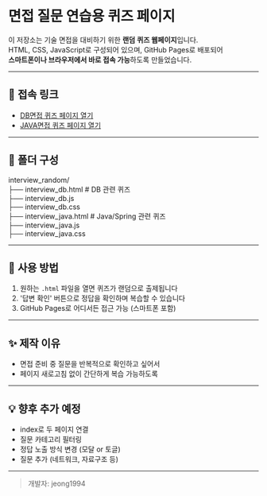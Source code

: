 # 면접 질문 연습용 퀴즈 페이지

이 저장소는 기술 면접을 대비하기 위한 **랜덤 퀴즈 웹페이지**입니다.  
HTML, CSS, JavaScript로 구성되어 있으며, GitHub Pages로 배포되어  
**스마트폰이나 브라우저에서 바로 접속 가능**하도록 만들었습니다.

---

## 🔗 접속 링크
- <a href="https://jeong1994.github.io/interview_QnA/interview_db.html" target="_blank">DB면접 퀴즈 페이지 열기</a>  
- <a href="https://jeong1994.github.io/interview_QnA/interview_java.html" target="_blank">JAVA면접 퀴즈 페이지 열기</a>

---

## 📁 폴더 구성
interview_random/<br>
├── interview_db.html # DB 관련 퀴즈<br>
├── interview_db.js<br>
├── interview_db.css<br>
├── interview_java.html # Java/Spring 관련 퀴즈<br>
├── interview_java.js<br>
├── interview_java.css<br>

---

## 📱 사용 방법
1. 원하는 `.html` 파일을 열면 퀴즈가 랜덤으로 출제됩니다
2. '답변 확인' 버튼으로 정답을 확인하며 복습할 수 있습니다
3. GitHub Pages로 어디서든 접근 가능 (스마트폰 포함)

---

## ✨ 제작 이유
- 면접 준비 중 질문을 반복적으로 확인하고 싶어서
- 페이지 새로고침 없이 간단하게 복습 가능하도록

---

## 💡 향후 추가 예정
- index로 두 페이지 연결
- 질문 카테고리 필터링
- 정답 노출 방식 변경 (모달 or 토글)
- 질문 추가 (네트워크, 자료구조 등)

---

> 개발자: jeong1994

